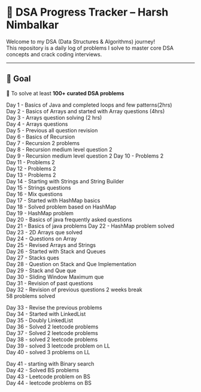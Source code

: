# 🧠 DSA Progress Tracker – Harsh Nimbalkar

Welcome to my DSA (Data Structures & Algorithms) journey!  
This repository is a daily log of problems I solve to master core DSA concepts and crack coding interviews.

---

## 🚀 Goal

🎯 To solve at least **100+ curated DSA problems**

Day 1 - Basics of Java and completed loops and few patterns(2hrs)  
Day 2 - Basics of Arrays and started with Array questions (4hrs)  
Day 3 - Arrays question solving (2 hrs)  
Day 4 - Arrays questions  
Day 5 - Previous all question revision  
Day 6 - Basics of Recursion  
Day 7 - Recursion 2 problems  
Day 8 - Recursion medium level question 2  
Day 9 - Recursion medium level question 2
Day 10 - Problems 2  
Day 11 - Problems 2  
Day 12 - Problems 2  
Day 13 - Problems 2  
Day 14 - Starting with Strings and String Builder  
Day 15 - Strings questions  
Day 16 - Mix questions  
Day 17 - Started with HashMap basics  
Day 18 - Solved problem based on HashMap  
Day 19 - HashMap problem  
Day 20 - Basics of java frequently asked questions  
Day 21 - Basics of java problems 
Day 22 - HashMap problem solved  
Day 23 - 2D Arrays que solved    
Day 24 - Questions on Array  
Day 25 - Revised Arrays and Strings  
Day 26 - Started with Stack and Queues  
Day 27 - Stacks ques  
Day 28 - Question on Stack and Que Implementation  
Day 29 - Stack and Que que  
Day 30 - Sliding Window Maximum que  
Day 31 - Revision of past questions  
Day 32 - Revision of previous questions 
2 weeks break   
58 problems solved  

Day 33 - Revise the previous problems   
Day 34 - Started with LinkedList  
Day 35 - Doubly LinkedList  
Day 36 - Solved 2 leetcode problems  
Day 37 - Solved 2 leetcode problems  
Day 38 - solved 2 leetcode problems  
Day 39 - solved 3 leetcode problem on LL  
Day 40 - solved 3 problems on LL    

Day 41 - starting with Binary search  
Day 42 - Solved BS problems  
Day 43 - Leetcode problem on BS  
Day 44 - leetcode problems on BS  







  










